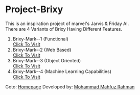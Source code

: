 # Project-Brixy
This is an inspiration project of marvel's Jarvis & Friday AI. <br>
There are 4 Variants of Brixy Having Different Features. <br>
1. Brixy-Mark--1 (Functional) <br> <a href="https://github.com/dexcorpsoftwareslimited/Brixy-Mark--1">Click To Visit</a> <br>
2. Brixy-Mark--2 (Web Based) <br> <a href="https://github.com/dexcorpsoftwareslimited/Brixy-Mark--2">Click To Visit</a> <br>
3. Brixy-Mark--3 (Object Oriented) <br> <a href="https://github.com/dexcorpsoftwareslimited/Brixy-Mark--3">Click To Visit</a> <br>
4. Brixy-Mark--4 (Machine Learning Capabilities) <br> <a href="https://github.com/dexcorpsoftwareslimited/Brixy-Mark--4">Click To Visit</a> <br>

Goto: <a href="https://dexcorpsoftwareslimited.github.io/Project-Brixy">Homepage</a>
Developed by: <a href="https://github.com/mahfuz0712">Mohammad Mahfuz Rahman</a>